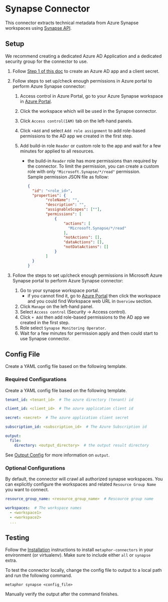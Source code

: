 # Synapse Connector

This connector extracts technical metadata from Azure Synapse workspaces using [Synapse API](https://learn.microsoft.com/en-us/rest/api/synapse/).

## Setup

We recommend creating a dedicated Azure AD Application and a dedicated security group for the connector to use.

1. Follow [Step 1 of this doc](https://docs.microsoft.com/en-us/power-bi/developer/embedded/embed-service-principal#step-1---create-an-azure-ad-app) to create an Azure AD app and a client secret.

2.  Follow steps to set up/check enough permissions in Azure portal to perform Azure Synapse connector:
    1. Access control in Azure Portal, go to your Azure Synapse workspace in [Azure Portal](https://portal.azure.com/#view/HubsExtension/BrowseResource/resourceType/Microsoft.Synapse%2Fworkspaces).
    2. Click the workspace which will be used in the Synapse connector.
    3. Click `Access control(IAM)` tab on the left-hand panels.
    4. Click `+Add` and select `Add role assignment` to add role-based permissions to the AD app we created in the first step.
    5. Add build-in role `Reader` or custom role to the app and wait for a few minutes for applied to all resources.

       - the build-in `Reader` role has more permissions than required by the connector. To limit the permission, you can create a custom role with only `"Microsoft.Synapse/*/read"` permission.  
       Sample permission JSON file as follow:
          ```json
          {
            "id": "<role_id>",
            "properties": {
                  "roleName": "",
                  "description": "",
                  "assignableScopes": [""],
                  "permissions": [
                      {
                          "actions": [
                            "Microsoft.Synapse/*/read"
                          ],
                          "notActions": [],
                          "dataActions": [],
                          "notDataActions": []
                      }
                  ]
            }
          }
          ```

3. Follow the steps to set up/check enough permissions in Microsoft Azure Synapse portal to perform Azure Synapse connector:
    1. Go to your synapse workspace portal.
       - if you cannot find it, go to [Azure Portal](https://portal.azure.com/#view/HubsExtension/BrowseResource/resourceType/Microsoft.Synapse%2Fworkspaces) then click the workspace and you could find Workspace web URL in `Overview` section.
    2. Click `Manage` on the left-hand panel.
    3. Select `Access control` (Security -> Access control).
    4. Click `+ Add` then add role-based permissions to the AD app we created in the first step.
    5. Role select `Synapse Monitoring Operator`.
    6. Wait for a few minutes for permission apply and then could start to use Synapse connector.

## Config File

Create a YAML config file based on the following template.

### Required Configurations

Create a YAML config file based on the following template.

```yaml
tenant_id: <tenant_id>  # The azure directory (tenant) id

client_id: <client_id>  # The azure application client id

secret: <secret>  # The azure application client secret

subscription_id: <subscription_id>  # The Azure Subscription id

output:
  file:
    directory: <output_directory>  # the output result directory
```

See [Output Config](../common/docs/output.md) for more information on `output`.

### Optional Configurations
By default, the connector will crawl all authorized synapse workspaces.
You can explicitly configure the workspaces and related `Resource Group Name` you want to connect.

```yaml
resource_group_name: <resource_group_name>  # Rescource group name

workspaces:  # The workspace names
  - <workspace1>
  - <workspace2>
  ...
```

## Testing

Follow the [Installation](../../README.md) instructions to install `metaphor-connectors` in your environment (or virtualenv). Make sure to include either `all` or `synapse` extra.

To test the connector locally, change the config file to output to a local path and run the following command.

```shell
metaphor synapse <config_file>
```

Manually verify the output after the command finishes.
